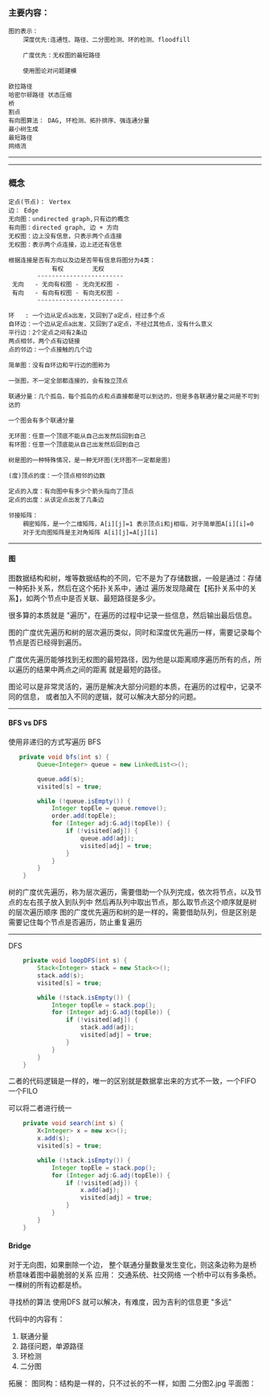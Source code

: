 ### 主要内容：

    图的表示：
        深度优先:连通性、路径、二分图检测、环的检测、floodfill
        
        广度优先：无权图的最短路径
        
        使用图论对问题建模
        
    欧拉路径
    哈密尔顿路径 状态压缩
    桥
    割点
    有向图算法： DAG, 环检测、拓扑排序、强连通分量
    最小树生成
    最短路径
    网络流    
----
----
### 概念
    定点(节点)： Vertex
    边： Edge
    无向图：undirected graph,只有边的概念
    有向图：directed graph, 边 + 方向
    无权图：边上没有信息，只表示两个点连接
    无权图：表示两个点连接，边上还还有信息
    
    根据连接是否有方向以及边是否带有信息将图分为4类：
                有权        无权
            ------------------------
     无向   - 无向有权图 - 无向无权图 -   
     有向   - 有向有权图 - 有向无权图 - 
            ------------------------  
         
    环   : 一个边从定点a出发，又回到了a定点，经过多个点
    自环边：一个边从定点a出发，又回到了a定点，不经过其他点，没有什么意义
    平行边：2个定点之间有2条边
    两点相邻，两个点有边链接
    点的邻边：一个点接触的几个边
    
    简单图：没有自环边和平行边的图称为
    
    一张图，不一定全部都连接的，会有独立顶点
    
    联通分量：几个孤岛，每个孤岛的点和点直接都是可以到达的，但是多各联通分量之间是不可到达的
    
    一个图会有多个联通分量
    
    无环图：任意一个顶底不能从自己出发然后回到自己
    有环图：任意一个顶底能从自己出发然后回到自己
    
    树是图的一种特殊情况，是一种无环图(无环图不一定都是图)
    
    (度)顶点的度：一个顶点相邻的边数
    
    定点的入度：有向图中有多少个箭头指向了顶点
    定点的出度：从该定点出发了几条边
    
    邻接矩阵：
        稠密矩阵，是一个二维矩阵，A[i][j]=1 表示顶点i和j相临，对于简单图A[i][i]=0
        对于无向图矩阵是主对角矩阵 A[i][j]=A[j][i]
---
#### 图
图数据结构和树，堆等数据结构的不同，它不是为了存储数据，一般是通过：存储一种拓扑关系，然后在这个拓扑关系中，通过
遍历发现隐藏在【拓扑关系中的关系】，如两个节点中是否关联、最短路径是多少。

很多算的本质就是 "遍历"，在遍历的过程中记录一些信息，然后输出最后信息。

图的广度优先遍历和树的层次遍历类似，同时和深度优先遍历一样，需要记录每个节点是否已经得到遍历。

广度优先遍历能够找到无权图的最短路径，因为他是以距离顺序遍历所有的点，所以遍历的结果中两点之间的距离
就是最短的路径。

图论可以是非常灵活的，遍历是解决大部分问题的本质，在遍历的过程中，记录不同的信息，
或者加入不同的逻辑，就可以解决大部分的问题。

---
#### BFS vs  DFS
使用非递归的方式写遍历
BFS
```java
   private void bfs(int s) {
        Queue<Integer> queue = new LinkedList<>();

        queue.add(s);
        visited[s] = true;

        while (!queue.isEmpty()) {
            Integer topEle = queue.remove();
            order.add(topEle);
            for (Integer adj:G.adj(topEle)) {
                if (!visited[adj]) {
                    queue.add(adj);
                    visited[adj] = true;
                }
            }
        }
    }
```
树的广度优先遍历，称为层次遍历，需要借助一个队列完成，依次将节点，以及节点的左右孩子放入到队列中
然后再队列中取出节点，那么取节点这个顺序就是树的层次遍历顺序
图的广度优先遍历和树的是一样的，需要借助队列，但是区别是需要记住每个节点是否遍历，防止重复遍历

---
DFS
```java
    private void loopDFS(int s) {
        Stack<Integer> stack = new Stack<>();
        stack.add(s);
        visited[s] = true;

        while (!stack.isEmpty()) {
            Integer topEle = stack.pop();
            for (Integer adj:G.adj(topEle)) {
                if (!visited[adj]) {
                    stack.add(adj);
                    visited[adj] = true;
                }
            }
        }
    }
```

二者的代码逻辑是一样的，唯一的区别就是数据拿出来的方式不一致，一个FIFO一个FILO

可以将二者进行统一
```java
    private void search(int s) {
        X<Integer> x = new x<>();
        x.add(s);
        visited[s] = true;

        while (!stack.isEmpty()) {
            Integer topEle = stack.pop();
            for (Integer adj:G.adj(topEle)) {
                if (!visited[adj]) {
                    x.add(adj);
                    visited[adj] = true;
                }
            }
        }
    }

```
    
#### Bridge
对于无向图，如果删除一个边，
整个联通分量数量发生变化，则这条边称为是桥
桥意味着图中最脆弱的关系
应用： 交通系统、社交网络
一个桥中可以有多条桥。
一棵树的所有边都是桥。

寻找桥的算法
    使用DFS 就可以解决，有难度，因为吉利的信息更 "多远"

代码中的内容有：
1. 联通分量
2. 路径问题，单源路径
3. 环检测
4. 二分图

拓展：
图同构：结构是一样的，只不过长的不一样，如图 二分图2.jpg
平面图：

    